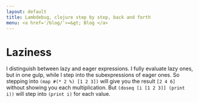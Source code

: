 ```yaml
---
layout: default
title: Lambdebug, clojure step by step, back and forth
menu: <a href='/blog/'>=&gt; Blog </a>
---
```

# Laziness

I distinguish between lazy and eager expressions.  I fully evaluate lazy ones, but in one gulp,
while I step into the subexpressions of eager ones.  So stepping into `(map #(* 2 %) [1 2 3])` will give you the result
`[2 4 6]` without showing you each multiplication.  But `(doseq [i [1 2 3]] (print i))` will step into `(print i)` for each value.
